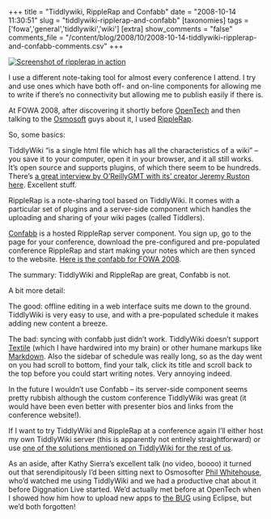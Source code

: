 +++
title = "Tiddlywiki, RippleRap and Confabb"
date = "2008-10-14 11:30:51"
slug = "tiddlywiki-ripplerap-and-confabb"
[taxonomies]
tags = ['fowa','general','tiddlywiki','wiki']
[extra]
show_comments = "false"
comments_file = "/content/blog/2008/10/2008-10-14-tiddlywiki-ripplerap-and-confabb-comments.csv"
+++

[![Screenshot of ripplerap in action](http://philwilson.org/blog/wp-content/uploads/2008/10/ripplerap.png "ripplerap")](http://philwilson.org/blog/wp-content/uploads/2008/10/ripplerap.png)

I use a different note-taking tool for almost every conference I attend. I try and use ones which have both off- and on-line components for allowing me to write if there’s no connectivity but allowing me to publish easily if there is.

At FOWA 2008, after discovering it shortly before [OpenTech](http://www.ukuug.org/events/opentech2008/) and then talking to the [Osmosoft](http://www.osmosoft.com/) guys about it, I used [RippleRap](http://www.ripplerap.com/).

So, some basics:

TiddlyWiki “is a single html file which has all the characteristics of a wiki” – you save it to your computer, open it in your browser, and it all still works. It’s open source and supports plugins, of which there seem to be hundreds. There’s [a great interview by O’ReillyGMT with its’ creator Jeremy Ruston here](http://www.oreillygmt.co.uk/2008/07/jeremy-ruston-.html). Excellent stuff.

RippleRap is a note-sharing tool based on TiddlyWiki. It comes with a particular set of plugins and a server-side component which handles the uploading and sharing of your wiki pages (called Tiddlers).

[Confabb](http://confabb.com/) is a hosted RippleRap server component. You sign up, go to the page for your conference, download the pre-configured and pre-populated conference RippleRap and start making your notes which are then synced to the website. [Here is the confabb for FOWA 2008](http://confabb.com/conferences/79829-future-of-web-apps-fowa/).

The summary: TiddlyWiki and RippleRap are great, Confabb is not.

A bit more detail:

The good: offline editing in a web interface suits me down to the ground. TiddlyWiki is very easy to use, and with a pre-populated schedule it makes adding new content a breeze.

The bad: syncing with confabb just didn’t work. TiddlyWiki doesn’t support [Textile](http://www.textism.com/tools/textile/) (which I have hardwired into my brain) or other humane markups like [Markdown](http://daringfireball.net/projects/markdown/). Also the sidebar of schedule was really long, so as the day went on you had scroll to bottom, find your talk, click its title and scroll back to the top before you could start writing notes. Very annoying indeed.

In the future I wouldn’t use Confabb – its server-side component seems pretty rubbish although the custom conference TiddlyWiki was great (it would have been even better with presenter bios and links from the conference website!).

If I want to try TiddlyWiki and RippleRap at a conference again I’ll either host my own TiddlyWiki server (this is apparently not entirely straightforward) or use [one of the solutions mentioned on TiddlyWiki for the rest of us](http://www.giffmex.org/twfortherestofus.html#%5B%5BHost%20your%20TiddlyWiki%20online%5D%5D).

As an aside, after Kathy Sierra’s excellent talk (no video, boooo) it turned out that serendipitously I’d been sitting next to Osmosofter [Phil Whitehouse](http://philwhitehouse.blogspot.com/), who’d watched me using TiddlyWiki and we had a productive chat about it before Diggnation Live started. We’d actually met before at OpenTech when I showed how him how to upload new apps to [the BUG](http://www.buglabs.net/) using Eclipse, but we’d both forgotten!
